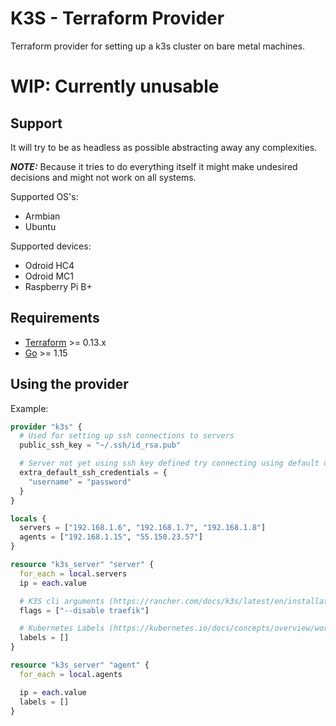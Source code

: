 # K3S - Terraform Provider
Terraform provider for setting up a k3s cluster on bare metal machines.

# WIP: Currently unusable

## Support

It will try to be as headless as possible abstracting away any complexities.

_**NOTE:**_ Because it tries to do everything itself it might make undesired decisions and might not work on all systems.

Supported OS's:

- Armbian
- Ubuntu

Supported devices:

- Odroid HC4
- Odroid MC1
- Raspberry Pi B+

## Requirements

- [Terraform](https://www.terraform.io/downloads.html) >= 0.13.x
- [Go](https://golang.org/doc/install) >= 1.15

## Using the provider

Example:

```tf
provider "k3s" {
  # Used for setting up ssh connections to servers
  public_ssh_key = "~/.ssh/id_rsa.pub"

  # Server not yet using ssh key defined try connecting using default username and passwords
  extra_default_ssh_credentials = {
    "username" = "password"
  }
}

locals {
  servers = ["192.168.1.6", "192.168.1.7", "192.168.1.8"]
  agents = ["192.168.1.15", "55.150.23.57"]
}

resource "k3s_server" "server" {
  for_each = local.servers
  ip = each.value

  # K3S cli arguments (https://rancher.com/docs/k3s/latest/en/installation/install-options/)
  flags = ["--disable traefik"]

  # Kubernetes Labels (https://kubernetes.io/docs/concepts/overview/working-with-objects/labels/)
  labels = []
}

resource "k3s_server" "agent" {
  for_each = local.agents

  ip = each.value
  labels = []
}
```
